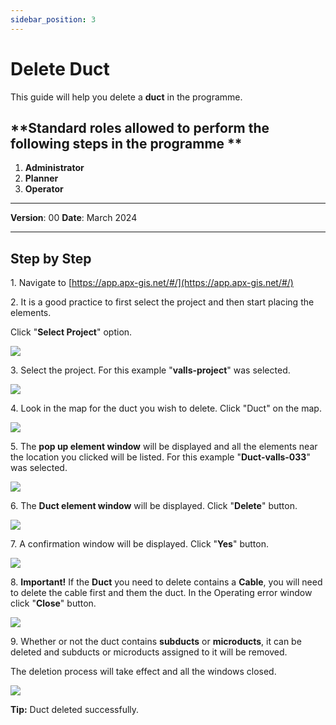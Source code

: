 ```yaml
---
sidebar_position: 3
---
```


# Delete Duct

This guide will help you delete a **duct** in the programme.

## **Standard roles allowed to perform the following steps in the programme **

1.	**Administrator**
2.  **Planner**
3. **Operator**

------------

**Version**: 00
**Date**: March 2024

------------
## **Step by Step**

1\. Navigate to [https://app.apx-gis.net/#/](https://app.apx-gis.net/#/)


2\. It is a good practice to first select the project and then start placing the elements.

Click "**Select Project**" option.

![](https://ajeuwbhvhr.cloudimg.io/colony-recorder.s3.amazonaws.com/files/2024-01-30/10cadd65-675a-4f48-9d1a-d2b13ae31b66/ascreenshot.jpeg?tl_px=0,0&br_px=825,461&force_format=png&width=826&wat_scale=73&wat=1&wat_opacity=1&wat_gravity=northwest&wat_url=https://colony-recorder.s3.amazonaws.com/images/watermarks/14B8A6_standard.png&wat_pad=330,-3)


3\. Select the project. For this example "**valls-project**" was selected.

![](https://ajeuwbhvhr.cloudimg.io/colony-recorder.s3.amazonaws.com/files/2024-01-30/4462703e-4aef-4852-b865-bdf770c5e5be/ascreenshot.jpeg?tl_px=0,0&br_px=825,461&force_format=png&width=826&wat_scale=73&wat=1&wat_opacity=1&wat_gravity=northwest&wat_url=https://colony-recorder.s3.amazonaws.com/images/watermarks/14B8A6_standard.png&wat_pad=357,131)


4\. Look in the map for the duct you wish to delete. Click "Duct" on the map.

![](https://ajeuwbhvhr.cloudimg.io/colony-recorder.s3.amazonaws.com/files/2024-01-30/2cc7293a-e154-43b0-817a-b9e0125af574/ascreenshot.jpeg?tl_px=81,95&br_px=906,556&force_format=png&width=826&wat_scale=73&wat=1&wat_opacity=1&wat_gravity=northwest&wat_url=https://colony-recorder.s3.amazonaws.com/images/watermarks/14B8A6_standard.png&wat_pad=386,204)


5\. The **pop up element window** will be displayed and all the elements near the location you clicked will be listed. For this example "**Duct-valls-033**" was selected.

![](https://ajeuwbhvhr.cloudimg.io/colony-recorder.s3.amazonaws.com/files/2024-01-30/11afeb67-4f41-4ea4-bf90-7b7443472d2a/ascreenshot.jpeg?tl_px=0,0&br_px=825,461&force_format=png&width=826&wat_scale=73&wat=1&wat_opacity=1&wat_gravity=northwest&wat_url=https://colony-recorder.s3.amazonaws.com/images/watermarks/14B8A6_standard.png&wat_pad=366,186)


6\. The **Duct element window** will be displayed. Click "**Delete**" button.

![](https://ajeuwbhvhr.cloudimg.io/colony-recorder.s3.amazonaws.com/files/2024-01-30/bd4ee1f5-0d33-492d-9845-3a69bab490fc/ascreenshot.jpeg?tl_px=0,0&br_px=959,879&force_format=png&width=1120.0&wat=1&wat_opacity=1&wat_gravity=northwest&wat_url=https://colony-recorder.s3.amazonaws.com/images/watermarks/14B8A6_standard.png&wat_pad=17,969)


7\. A confirmation window will be displayed. Click "**Yes**" button.

![](https://ajeuwbhvhr.cloudimg.io/colony-recorder.s3.amazonaws.com/files/2024-01-30/57403660-ba3d-4184-a9fb-1906db9a57ad/ascreenshot.jpeg?tl_px=0,0&br_px=959,769&force_format=png&width=1120.0&wat=1&wat_opacity=1&wat_gravity=northwest&wat_url=https://colony-recorder.s3.amazonaws.com/images/watermarks/14B8A6_standard.png&wat_pad=723,279)


8\. **Important!** If the **Duct** you need to delete contains a **Cable**, you will need to delete the cable first and them the duct. In the Operating error window click "**Close**" button.

![](https://ajeuwbhvhr.cloudimg.io/colony-recorder.s3.amazonaws.com/files/2024-01-30/2db2cf4f-c238-4bf7-88d2-383410d52a37/ascreenshot.jpeg?tl_px=133,16&br_px=959,477&force_format=png&width=826&wat_scale=73&wat=1&wat_opacity=1&wat_gravity=northwest&wat_url=https://colony-recorder.s3.amazonaws.com/images/watermarks/14B8A6_standard.png&wat_pad=539,204)


9\. Whether or not the duct contains **subducts** or **microducts**, it can be deleted and subducts or microducts assigned to it will be removed.

The deletion process will take effect and all the windows closed.

![](https://ajeuwbhvhr.cloudimg.io/colony-recorder.s3.amazonaws.com/files/2024-01-30/03a70669-5e3d-4f02-8984-33bb8ac1751e/screenshot.jpeg?tl_px=0,0&br_px=845,889&force_format=png&width=1064)


**Tip:** Duct deleted successfully.
